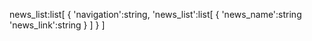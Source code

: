news_list:list[
    {
          'navigation':string,
          'news_list':list[
              {
                  'news_name':string
                  'news_link':string
              }
          ]
    }
]
     
